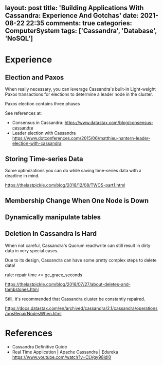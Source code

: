 layout: post
title: 'Building Applications With Cassandra: Experience And Gotchas'
date: 2021-08-22 22:35
comments: true
categories: ComputerSystem
tags: ['Cassandra', 'Database', 'NoSQL']
---

# Experience

## Election and Paxos

When really necessary, you can leverage Cassandra's built-in Light-weight Paxos transactions for elections to determine a leader node in the cluster.

Paxos election contains three phases

See references at:

- Consensus in Cassandra: https://www.datastax.com/blog/consensus-cassandra
- Leader election with Cassandra https://www.dotconferences.com/2015/06/matthieu-nantern-leader-election-with-cassandra

<!--more-->

## Storing Time-series Data

Some optimizations you can do while saving time-series data with a deadline in mind.

https://thelastpickle.com/blog/2016/12/08/TWCS-part1.html


## Membership Change When One Node is Down

## Dynamically manipulate tables


## Deletion In Cassandra Is Hard

When not careful, Cassandra's Quorum read/write can still result in dirty data in very special cases.

Due to its design, Cassandra can have some pretty complex steps to delete data!

rule:
repair time <= gc_grace_seconds

https://thelastpickle.com/blog/2016/07/27/about-deletes-and-tombstones.html

Still, it's recommended that Cassandra cluster be constantly repaired.

https://docs.datastax.com/en/archived/cassandra/2.1/cassandra/operations/opsRepairNodesWhen.html



# References

- Cassandra Definitive Guide
- Real Time Application | Apache Cassandra | Edureka https://www.youtube.com/watch?v=CLVgy98idI0